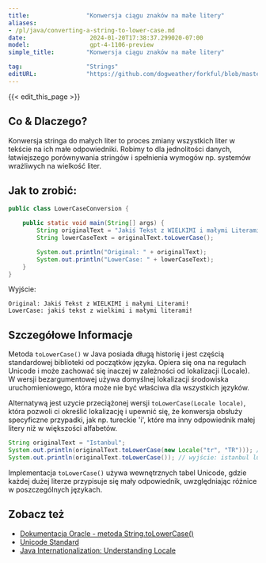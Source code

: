 ```yaml
---
title:                "Konwersja ciągu znaków na małe litery"
aliases:
- /pl/java/converting-a-string-to-lower-case.md
date:                  2024-01-20T17:38:37.299020-07:00
model:                 gpt-4-1106-preview
simple_title:         "Konwersja ciągu znaków na małe litery"

tag:                  "Strings"
editURL:              "https://github.com/dogweather/forkful/blob/master/content/pl/java/converting-a-string-to-lower-case.md"
---
```


{{< edit_this_page >}}

## Co & Dlaczego?

Konwersja stringa do małych liter to proces zmiany wszystkich liter w tekście na ich małe odpowiedniki. Robimy to dla jednolitości danych, łatwiejszego porównywania stringów i spełnienia wymogów np. systemów wrażliwych na wielkość liter.

## Jak to zrobić:

```java
public class LowerCaseConversion {

    public static void main(String[] args) {
        String originalText = "Jakiś Tekst z WIELKIMI i małymi Literami!";
        String lowerCaseText = originalText.toLowerCase();

        System.out.println("Original: " + originalText);
        System.out.println("LowerCase: " + lowerCaseText);
    }
}
```

Wyjście:
```
Original: Jakiś Tekst z WIELKIMI i małymi Literami!
LowerCase: jakiś tekst z wielkimi i małymi literami!
```

## Szczegółowe Informacje

Metoda `toLowerCase()` w Java posiada długą historię i jest częścią standardowej biblioteki od początków języka. Opiera się ona na regułach Unicode i może zachować się inaczej w zależności od lokalizacji (Locale). W wersji bezargumentowej używa domyślnej lokalizacji środowiska uruchomieniowego, która może nie być właściwa dla wszystkich języków.

Alternatywą jest uzycie przeciążonej wersji `toLowerCase(Locale locale)`, która pozwoli ci określić lokalizację i upewnić się, że konwersja obsłuży specyficzne przypadki, jak np. tureckie 'i', które ma inny odpowiednik małej litery niż w większości alfabetów.

```java
String originalText = "Istanbul";
System.out.println(originalText.toLowerCase(new Locale("tr", "TR"))); // wyjście: istanbul
System.out.println(originalText.toLowerCase()); // wyjście: istanbul lub ISTANBUL w zależności od domyślnej lokalizacji
```

Implementacja `toLowerCase()` używa wewnętrznych tabel Unicode, gdzie każdej dużej literze przypisuje się mały odpowiednik, uwzględniając różnice w poszczególnych językach.

## Zobacz też

- [Dokumentacja Oracle - metoda String.toLowerCase()](https://docs.oracle.com/en/java/javase/17/docs/api/java.base/java/lang/String.html#toLowerCase())
- [Unicode Standard](https://www.unicode.org/standard/standard.html)
- [Java Internationalization: Understanding Locale](https://www.oracle.com/technical-resources/articles/javase/locale.html)
